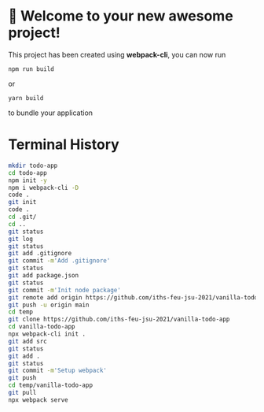 # 🚀 Welcome to your new awesome project!

This project has been created using **webpack-cli**, you can now run

```
npm run build
```

or

```
yarn build
```

to bundle your application


# Terminal History
```bash
mkdir todo-app
cd todo-app
npm init -y
npm i webpack-cli -D
code .
git init
code .
cd .git/
cd ..
git status
git log
git status
git add .gitignore
git commit -m'Add .gitignore'
git status
git add package.json
git status
git commit -m'Init node package'
git remote add origin https://github.com/iths-feu-jsu-2021/vanilla-todo-app.git
git push -u origin main
cd temp
git clone https://github.com/iths-feu-jsu-2021/vanilla-todo-app
cd vanilla-todo-app
npx webpack-cli init .
git add src
git status
git add .
git status
git commit -m'Setup webpack'
git push
cd temp/vanilla-todo-app
git pull
npx webpack serve
```
